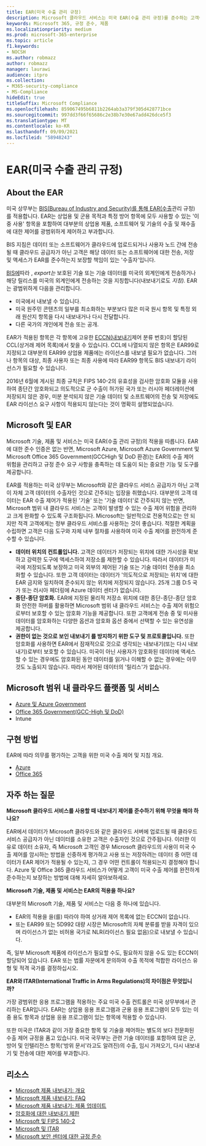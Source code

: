 ```yaml
---
title: EAR(미국 수출 관리 규정)
description: Microsoft 클라우드 서비스는 미국 EAR(수출 관리 규정)를 준수하는 고객이 규정 준수 요구 사항을 충족하고 수출 제어 위험을 관리하는 데 도움이 됩니다.
keywords: Microsoft 365, 규정 준수, 제품
ms.localizationpriority: medium
ms.prod: microsoft-365-enterprise
ms.topic: article
f1.keywords:
- NOCSH
ms.author: robmazz
author: robmazz
manager: laurawi
audience: itpro
ms.collection:
- M365-security-compliance
- MS-Compliance
hideEdit: true
titleSuffix: Microsoft Compliance
ms.openlocfilehash: 859067495b6811b2264ab3a379f305d428771bce
ms.sourcegitcommit: 997dd3f66f65686c2e38b7e30e67add426dce5f3
ms.translationtype: MT
ms.contentlocale: ko-KR
ms.lasthandoff: 09/09/2021
ms.locfileid: "58948243"
---
```

# <a name="us-export-administration-regulations-ear"></a>EAR(미국 수출 관리 규정)

## <a name="about-the-ear"></a>About the EAR

미국 상무부는 [BIS(Bureau of Industry and Security)를 통해 EAR(수출](https://www.bis.doc.gov/)관리 규정)를 적용합니다. EAR는 상업용 및 군용 목적과 특정 방어 항목에 모두 사용할 수 있는 '이중 사용' 항목을 포함하여 대부분의 상업용 제품, 소프트웨어 및 기술의 수출 및 재수출에 대한 제어를 광범위하게 제어하고 부과합니다.

BIS 지침은 데이터 또는 소프트웨어가 클라우드에 업로드되거나 사용자 노드 간에 전송될 때 클라우드 공급자가 아닌 고객은 해당 데이터 또는 소프트웨어에 대한 전송, 저장 및 액세스가 EAR를 준수하는지 보장할 책임이 있는 '수출자'입니다.

[BIS에](https://www.bis.doc.gov/index.php/documents/regulation-docs/412-part-734-scope-of-the-export-administration-regulations/file)따라 , *export는* 보호된 기술 또는 기술 데이터를 미국의 외계인에게 전송하거나 해당 릴리스를 미국의 외계인에게 전송하는 것을 지칭합니다(내보내기로도 *지칭).* EAR는 광범위하게 다음을 관리합니다.

- 미국에서 내보낼 수 있습니다.
- 미국 원주민 콘텐츠의 일부를 최소화하는 부분보다 많은 미국 원시  항목 및 특정 외래 원산지 항목을 다시 내보내거나 다시 전달합니다.
- 다른 국가의 개인에게 전송 또는 공개.

EAR가 적용된 항목은 각 항목에 고유한 [ECCN(내보내기](https://www.bis.doc.gov/index.php/licensing/commerce-control-list-classification/export-control-classification-number-eccn)제어 분류 번호)이 할당된 CCL(상거래 제어 목록)에서 찾을 수 있습니다. CCL에 나열되지 않은 항목은 EAR99로 지정되고 대부분의 EAR99 상업용 제품에는 라이선스를 내보낼 필요가 없습니다. 그러나 항목의 대상, 최종 사용자 또는 최종 사용에 따라 EAR99 항목도 BIS 내보내기 라이선스가 필요할 수 있습니다.

2016년 6월에 게시된 최종 규칙은 FIPS 140-2의 유효성을 검사한 암호화 모듈을 사용하여 종단간 암호화되고 의도적으로 군 수출이 허가된 국가 또는 러시아 페더레이션에 저장되지 않은 경우, 미분 분석되지 않은 기술 데이터 및 소프트웨어의 전송 및 저장에도 EAR 라이선스 요구 사항이 적용되지 않는다는 것이 명확히 설명되었습니다. [](https://www.federalregister.gov/documents/2016/06/03/2016-12734/revisions-to-definitions-in-the-export-administration-regulations)

## <a name="microsoft-and-the-ear"></a>Microsoft 및 EAR

Microsoft 기술, 제품 및 서비스는 미국 EAR(수출 관리 규정)의 적용을 따릅니다. EAR에 대한 준수 인증은 없는 반면, Microsoft Azure, Microsoft Azure Government 및 Microsoft Office 365 Government(GCCHigh 및 DoD 환경)는 EAR의 수출 제어 위험을 관리하고 규정 준수 요구 사항을 충족하는 데 도움이 되는 중요한 기능 및 도구를 제공합니다.

EAR를 적용하는 미국 상무부는 Microsoft와 같은 클라우드 서비스 공급자가 아닌 고객이 자체 고객 데이터의 수출자인 것으로 간주되는 입장을 취했습니다. 대부분의 고객 데이터는 EAR 수출 제어가 적용된 '기술' 또는 '기술 데이터'로 간주되지 않는 반면, Microsoft 범위 내 클라우드 서비스는 고객이 발생할 수 있는 수출 제어 위험을 관리하고 크게 완화할 수 있도록 구조화됩니다. Microsoft는 일반적으로 전용적으로는 안 되지만 적격 고객에게는 정부 클라우드 서비스를 사용하는 것이 좋습니다. 적절한 계획을 수립하면 고객은 다음 도구와 자체 내부 절차를 사용하여 미국 수출 제어를 완전하게 준수할 수 있습니다.

- **데이터 위치의 컨트롤입니다.** 고객은 데이터가 저장되는 위치에 대한 가시성을 확보하고 강력한 도구에 액세스하여 저장소를 제한할 수 있습니다. 따라서 데이터가 미국에 저장되도록 보장하고 미국 외부의 제어된 기술 또는 기술 데이터 전송을 최소화할 수 있습니다. 또한 고객 데이터는 데이터가 '의도적으로 저장되는 위치'에 대한 EAR 금지와 일치하여 준수되지 않는 위치에 저장되지 않습니다. 25개 그룹 D:5 국가 또는 러시아 페더링에 Azure 데이터 센터가 없습니다.
- **종단-종단 암호화.** EAR에 지정된 물리적 저장소 위치에 대한 종단-종단-종단 암호화 안전한 하버를 활용하면 Microsoft 범위 내 클라우드 서비스는 수출 제어 위험으로부터 보호할 수 있는 암호화 기능을 제공합니다. 또한 고객에게 전송 [](https://aka.ms/Azure-Encryption-Overview) 중 및 미사용 데이터를 암호화하는 다양한 옵션과 암호화 옵션 중에서 선택할 수 있는 유연성을 제공합니다.
- **권한이 없는 것으로 보인 내보내기 를 방지하기 위한 도구 및 프로토콜입니다.** 또한 암호화를 사용하면 EAR에서 잠재적으로 것으로 생각되는 내보내기(또는 다시 내보내기)로부터 보호할 수 있습니다. 미국이 아닌 사용자가 암호화된 데이터에 액세스할 수 있는 경우에도 암호화된 동안 데이터를 읽거나 이해할 수 없는 경우에는 아무 것도 노출되지 않습니다. 따라서 제어된 데이터의 '릴리스'가 없습니다.

## <a name="microsoft-in-scope-cloud-platforms--services"></a>Microsoft 범위 내 클라우드 플랫폼 및 서비스

- [Azure 및 Azure Government](https://aka.ms/AzureCompliance)
- [Office 365 Government(GCC-High 및 DoD)](https://aka.ms/Office-365-Export-Controls)
- Intune

## <a name="how-to-implement"></a>구현 방법

EAR에 따라 의무를 평가하는 고객을 위한 미국 수출 제어 및 지침 개요.

- [Azure](https://aka.ms/Azure-Export-Controls)
- [Office 365](https://aka.ms/Office-365-Export-Controls)

## <a name="frequently-asked-questions"></a>자주 하는 질문

**Microsoft 클라우드 서비스를 사용할 때 내보내기 제어를 준수하기 위해 무엇을 해야 하나요?**

EAR에서 데이터가 Microsoft 클라우드와 같은 클라우드 서버에 업로드될 때 클라우드 서비스 공급자가 아닌 데이터를 소유한 고객은 수출자인 것으로 간주됩니다. 이러한 이유로 데이터 소유자, 즉 Microsoft 고객인 경우 Microsoft 클라우드의 사용이 미국 수출 제어를 암시하는 방법을 신중하게 평가하고 사용 또는 저장하려는 데이터 중 어떤 데이터가 EAR 제어가 적용될 수 있는지, 그 경우 어떤 컨트롤이 적용되는지 결정해야 합니다. Azure 및 [](https://servicetrust.microsoft.com/ViewPage/TrustDocuments?command=Download&downloadType=Document&downloadId=c24c11f2-2cd4-444a-9160-19762855ad3a&docTab=6d000410-c9e9-11e7-9a91-892aae8839ad_FAQ_and_White_Papers) Office 365 [](https://query.prod.cms.rt.microsoft.com/cms/api/am/binary/RE1s5kI) 클라우드 서비스가 어떻게 고객이 미국 수출 제어를 완전하게 준수하는지 보장하는 방법에 대해 자세히 알아보하세요.

**Microsoft 기술, 제품 및 서비스는 EAR의 적용을 하나요?**

대부분의 Microsoft 기술, 제품 및 서비스는 다음 중 하나에 있습니다.

- EAR의 적용을 을(를) 따라야 하여 상거래 제어 목록에 없는 ECCN이 없습니다.
- 또는 EAR99 또는 5D992 대량 시장은 Microsoft의 자체 분류를 받을 자격이 있으며 라이선스가 없는 비허용 국가로 NLR(라이선스 필요 없음)으로 내보낼 수 있습니다.

즉, 일부 Microsoft 제품에 라이선스가 필요할 수도, 필요하지 않을 수도 있는 ECCN이 할당되어 있습니다. EAR 또는 법률 자문에게 문의하여 수출 목적에 적합한 라이선스 유형 및 적격 국가를 결정하십시오.

**EAR와 ITAR(International Traffic in Arms Regulations)의 차이점은 무엇입니까?**

가장 광범위한 응용 프로그램을 적용하는 주요 미국 수출 컨트롤은 미국 상무부에서 관리하는 EAR입니다. EAR는 상업용 응용 프로그램과 군용 응용 프로그램이 모두 있는 이중 용도 항목과 상업용 응용 프로그램이 있는 항목에 적용할 수 있습니다.

또한 미국은 ITAR과 같이 가장 중요한 항목 및 기술을 제어하는 별도의 보다 전문화된 수출 제어 규정을 품고 있습니다. 미국 국무부는 관련 기술 데이터를 포함하여 많은 군, 방어 및 인텔리전스 항목('방위 문서'라고도 알려진)의 수출, 임시 가져오기, 다시 내보내기 및 전송에 대한 제어를 부과합니다.

## <a name="resources"></a>리소스

- [Microsoft 제품 내보내기: 개요](https://www.microsoft.com/exporting/overview.aspx)
- [Microsoft 제품 내보내기: FAQ](https://www.microsoft.com/exporting/faq.aspx)
- [Microsoft 제품 내보내기: 제품 업데이트](https://www.microsoft.com/exporting/exporting-information.aspx)
- [암호화에 대한 내보내기 제한](/windows/uwp/security/export-restrictions-on-cryptography)
- [Microsoft 및 FIPS 140-2](offering-fips-140-2.md)
- [Microsoft 및 ITAR](offering-itar.md)
- [Microsoft 보안 센터에 대한 규정 준수](https://www.microsoft.com/trust-center/compliance/compliance-overview)
